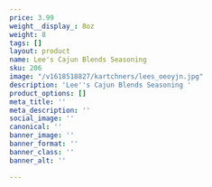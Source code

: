```yaml
---
price: 3.99
weight__display_: 8oz
weight: 8
tags: []
layout: product
name: Lee's Cajun Blends Seasoning
sku: 206
image: "/v1618518827/kartchners/lees_oeoyjn.jpg"
description: 'Lee''s Cajun Blends Seasoning '
product_options: []
meta_title: ''
meta_description: ''
social_image: ''
canonical: ''
banner_image: ''
banner_format: ''
banner_class: ''
banner_alt: ''

---
```

